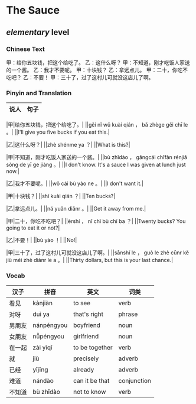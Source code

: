 # The Sauce
## *elementary* level

### Chinese Text
甲：给你五块钱，把这个给吃了。
乙：这什么呀？
甲：不知道，刚才吃饭人家送的一个酱。
乙：我才不要呢。
甲：十块钱？
乙：拿远点儿。
甲：二十，你吃不吃吧？
乙：不要！
甲：三十了，过了这村儿可就没这店儿了啊。

### Pinyin and Translation
|说人|句子|
|----|----|

|甲|给你五块钱，把这个给吃了。|
||gěi nǐ wǔ kuài qián ， bǎ zhège gěi chī le 。|
||I'll give you five bucks if you eat this.|

|乙|这什么呀？|
||zhè shénme ya ？|
||What is this?|

|甲|不知道，刚才吃饭人家送的一个酱。|
||bù zhīdào ， gāngcái chīfàn rénjiā sòng de yī ge jiàng 。|
||I don't know. It's a sauce I was given at lunch just now.|

|乙|我才不要呢。|
||wǒ cái bù yào ne 。|
||I don't want it.|

|甲|十块钱？|
||shí kuài qián ？|
||Ten bucks?|

|乙|拿远点儿。|
||ná yuǎn diǎnr 。|
||Get it away from me.|

|甲|二十，你吃不吃吧？|
||èrshí ， nǐ chī bù chī ba ？|
||Twenty bucks? You going to eat it or not?|

|乙|不要！|
||bù yào ！|
||No!|

|甲|三十了，过了这村儿可就没这店儿了啊。|
||sānshí le ， guò le zhè cūnr kě jiù méi zhè diànr le a 。|
||Thirty dollars, but this is your last chance.|
### Vocab
|汉子|拼音|英文|词类|
|----|----|----|----|
|看见|kànjiàn|to see|verb|
|对呀|duì ya|that's right|phrase|
|男朋友|nánpéngyou|boyfriend|noun|
|女朋友|nǚpéngyou|girlfriend|noun|
|在一起|zài yīqǐ|to be together|verb|
|就|jiù|precisely|adverb|
|已经|yǐjīng|already|adverb|
|难道|nándào|can it be that|conjunction|
|不知道|bù zhīdào|not to know|verb|